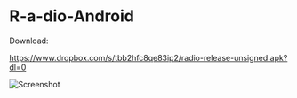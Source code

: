 # R-a-dio-Android

Download:

https://www.dropbox.com/s/tbb2hfc8qe83ip2/radio-release-unsigned.apk?dl=0

![Screenshot](http://i.imgur.com/tYcGmhY.png)
